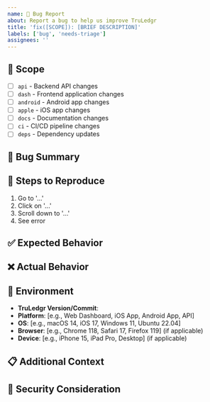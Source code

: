 ```yaml
---
name: 🐛 Bug Report
about: Report a bug to help us improve TruLedgr
title: 'fix([SCOPE]): [BRIEF DESCRIPTION]'
labels: ['bug', 'needs-triage']
assignees: ''
---
```


## 🎯 Scope
<!-- Select the area affected by this bug -->
- [ ] `api` - Backend API changes
- [ ] `dash` - Frontend application changes  
- [ ] `android` - Android app changes
- [ ] `apple` - iOS app changes
- [ ] `docs` - Documentation changes
- [ ] `ci` - CI/CD pipeline changes
- [ ] `deps` - Dependency updates

## 🐛 Bug Summary
<!-- Provide a clear and concise description of the bug -->

## 🔄 Steps to Reproduce
<!-- Detailed steps to reproduce the issue -->
1. Go to '...'
2. Click on '...'
3. Scroll down to '...'
4. See error

## ✅ Expected Behavior
<!-- A clear description of what you expected to happen -->

## ❌ Actual Behavior
<!-- A clear description of what actually happened -->

## 📱 Environment
<!-- Please complete the following information -->
- **TruLedgr Version/Commit**: 
- **Platform**: [e.g., Web Dashboard, iOS App, Android App, API]
- **OS**: [e.g., macOS 14, iOS 17, Windows 11, Ubuntu 22.04]
- **Browser**: [e.g., Chrome 118, Safari 17, Firefox 119] (if applicable)
- **Device**: [e.g., iPhone 15, iPad Pro, Desktop] (if applicable)

## 📋 Additional Context
<!-- Add any other context, screenshots, or logs about the problem here -->

## 🔐 Security Consideration
<!-- If this bug involves sensitive financial data or security concerns, please use the Security Vulnerability option instead -->
